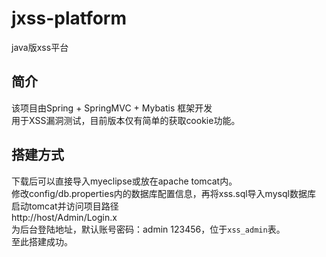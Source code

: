 # jxss-platform
java版xss平台


简介
------
该项目由Spring + SpringMVC + Mybatis 框架开发<br/>
用于XSS漏洞测试，目前版本仅有简单的获取cookie功能。<br/>

搭建方式
------
下载后可以直接导入myeclipse或放在apache tomcat内。<br/>
修改config/db.properties内的数据库配置信息，再将xss.sql导入mysql数据库<br/>
启动tomcat并访问项目路径<br/>
http://host/Admin/Login.x<br/>
为后台登陆地址，默认账号密码：admin 123456，位于`xss_admin`表。<br/>
至此搭建成功。<br/>

